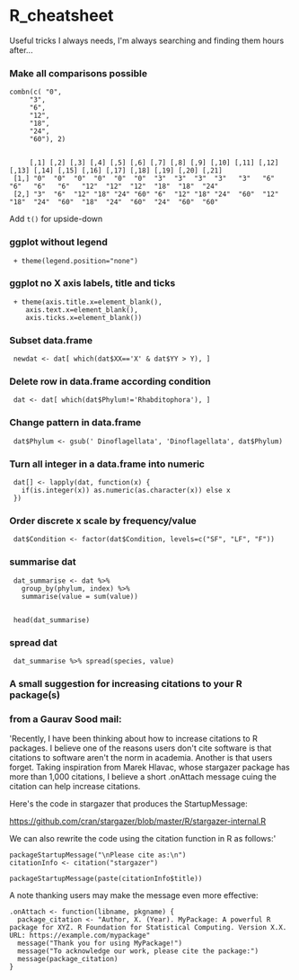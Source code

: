 # R_cheatsheet
 Useful tricks I always needs, I'm always searching and finding them hours after...

### Make all comparisons possible

    combn(c( "0",
         "3",
         "6",
         "12",
         "18",
         "24",
         "60"), 2)

    
         [,1] [,2] [,3] [,4] [,5] [,6] [,7] [,8] [,9] [,10] [,11] [,12] [,13] [,14] [,15] [,16] [,17] [,18] [,19] [,20] [,21]
     [1,] "0"  "0"  "0"  "0"  "0"  "0"  "3"  "3"  "3"  "3"   "3"   "6"   "6"   "6"   "6"   "12"  "12"  "12"  "18"  "18"  "24" 
     [2,] "3"  "6"  "12" "18" "24" "60" "6"  "12" "18" "24"  "60"  "12"  "18"  "24"  "60"  "18"  "24"  "60"  "24"  "60"  "60" 
     
Add `t()` for upside-down      
     
     
### ggplot without legend

     + theme(legend.position="none")

### ggplot no X axis labels, title and ticks

     + theme(axis.title.x=element_blank(),
        axis.text.x=element_blank(),
        axis.ticks.x=element_blank())

### Subset data.frame

     newdat <- dat[ which(dat$XX=='X' & dat$YY > Y), ]


### Delete row in data.frame according condition

     dat <- dat[ which(dat$Phylum!='Rhabditophora'), ]
  
### Change pattern in data.frame

     dat$Phylum <- gsub(' Dinoflagellata', 'Dinoflagellata', dat$Phylum)

### Turn all integer in a data.frame into numeric

     dat[] <- lapply(dat, function(x) {
       if(is.integer(x)) as.numeric(as.character(x)) else x
     })
     
### Order discrete x scale by frequency/value 

     dat$Condition <- factor(dat$Condition, levels=c("SF", "LF", "F"))
     
     
     
     
### summarise dat
     dat_summarise <- dat %>% 
       group_by(phylum, index) %>% 
       summarise(value = sum(value))
 

     head(dat_summarise)

### spread dat

     dat_summarise %>% spread(species, value)


### A small suggestion for increasing citations to your R package(s)
### from a Gaurav Sood mail:      

'Recently, I have been thinking about how to increase citations to R packages. I believe one of the reasons users don't cite software is that citations to software aren't the norm in academia. Another is that users forget. Taking inspiration from Marek Hlavac, whose stargazer package has more than 1,000 citations, I believe a short .onAttach message cuing the citation can help increase citations.  

Here's the code in stargazer that produces the StartupMessage:

https://github.com/cran/stargazer/blob/master/R/stargazer-internal.R

We can also rewrite the code using the citation function in R as follows:'

```
packageStartupMessage("\nPlease cite as:\n")
citationInfo <- citation("stargazer")
  
packageStartupMessage(paste(citationInfo$title))
```

A note thanking users may make the message even more effective: 

```
.onAttach <- function(libname, pkgname) {
  package_citation <- "Author, X. (Year). MyPackage: A powerful R package for XYZ. R Foundation for Statistical Computing. Version X.X. URL: https://example.com/mypackage"
  message("Thank you for using MyPackage!")
  message("To acknowledge our work, please cite the package:")
  message(package_citation)
}

```
